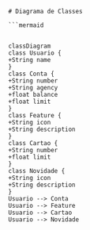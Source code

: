  
```
# Diagrama de Classes

```mermaid


classDiagram
class Usuario {
+String name
}
class Conta {
+String number
+String agency
+float balance
+float limit
}
class Feature {
+String icon
+String description
}
class Cartao {
+String number
+float limit
}
class Novidade {
+String icon
+String description
}
Usuario --> Conta
Usuario --> Feature
Usuario --> Cartao
Usuario --> Novidade
```
  